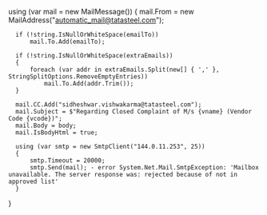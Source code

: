  using (var mail = new MailMessage())
  {
      mail.From = new MailAddress("automatic_mail@tatasteel.com");

      if (!string.IsNullOrWhiteSpace(emailTo))
          mail.To.Add(emailTo);

      if (!string.IsNullOrWhiteSpace(extraEmails))
      {
          foreach (var addr in extraEmails.Split(new[] { ',' }, StringSplitOptions.RemoveEmptyEntries))
              mail.To.Add(addr.Trim());
      }

      mail.CC.Add("sidheshwar.vishwakarma@tatasteel.com");
      mail.Subject = $"Regarding Closed Complaint of M/s {vname} (Vendor Code {vcode})";
      mail.Body = body;
      mail.IsBodyHtml = true;

      using (var smtp = new SmtpClient("144.0.11.253", 25))
      {
          smtp.Timeout = 20000;
          smtp.Send(mail); - error System.Net.Mail.SmtpException: 'Mailbox unavailable. The server response was: rejected because of not in approved list'
      }
  }
